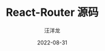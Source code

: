 ---
layout: post
title: "React-Router 源码"
subtitle: ""
date: 2022-08-31
author: "汪洋龙"
categories: [React]
image: "img/react-bg.jpg"
---